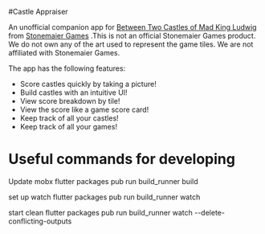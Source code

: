 #Castle Appraiser

An unofficial companion app for [Between Two Castles of Mad King Ludwig](https://stonemaiergames.com/games/between-two-castles) from [Stonemaier Games](https://stonemaiergames.com/) .This is not an official Stonemaier Games product. We do not own any of the art used to represent the game tiles. We are not affiliated with Stonemaier Games.

The app has the following features:
- Score castles quickly by taking a picture!
- Build castles with an intuitive UI!
- View score breakdown by tile!
- View the score like a game score card!
- Keep track of all your castles!
- Keep track of all your games!

# Useful commands for developing

Update mobx flutter packages pub run build_runner build

set up watch flutter packages pub run build_runner watch

start clean flutter packages pub run build_runner watch --delete-conflicting-outputs
